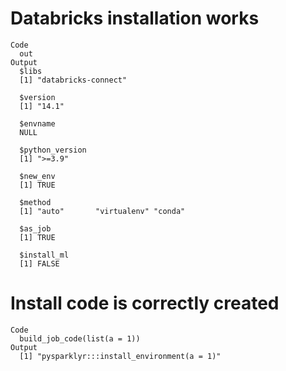# Databricks installation works

    Code
      out
    Output
      $libs
      [1] "databricks-connect"
      
      $version
      [1] "14.1"
      
      $envname
      NULL
      
      $python_version
      [1] ">=3.9"
      
      $new_env
      [1] TRUE
      
      $method
      [1] "auto"       "virtualenv" "conda"     
      
      $as_job
      [1] TRUE
      
      $install_ml
      [1] FALSE
      

# Install code is correctly created

    Code
      build_job_code(list(a = 1))
    Output
      [1] "pysparklyr:::install_environment(a = 1)"

